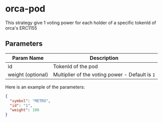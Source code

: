 # orca-pod

This strategy give 1 voting power for each holder of a specific tokenId of orca's ERC1155

## Parameters

| Param Name      | Description |
| ----------- | ----------- |
| id      | TokenId of the pod   |
| weight (optional)   | Multiplier of the voting power - Default is `1`  |

Here is an example of the parameters:

```json
{
  "symbol": "METRO",
  "id": "1",
  "weight": 100
}
```

